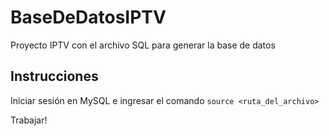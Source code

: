 # BaseDeDatosIPTV

Proyecto IPTV con el archivo SQL para generar la base de datos

## Instrucciones

Iniciar sesión en MySQL e ingresar el comando `source <ruta_del_archivo>`

Trabajar!